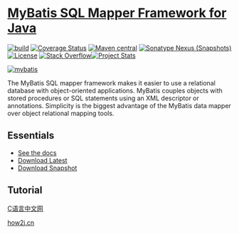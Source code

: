 # [MyBatis SQL Mapper Framework for Java](https://github.com/mybatis/mybatis-3)

[![build](https://github.com/mybatis/mybatis-3/workflows/Java%20CI/badge.svg)](https://github.com/mybatis/mybatis-3/actions?query=workflow%3A"Java+CI") [![Coverage Status](https://camo.githubusercontent.com/f73e5fc34c3b9e5ec470491136bd7e931c6e268d09b19bd10d72a045aeab8555/68747470733a2f2f636f766572616c6c732e696f2f7265706f732f6d7962617469732f6d7962617469732d332f62616467652e7376673f6272616e63683d6d617374657226736572766963653d676974687562)](https://coveralls.io/github/mybatis/mybatis-3?branch=master) [![Maven central](https://camo.githubusercontent.com/9330a6ede3c9b9392d9d72211e962d73d13efdad8d606fb228b36b1b7ebb455e/68747470733a2f2f6d6176656e2d6261646765732e6865726f6b756170702e636f6d2f6d6176656e2d63656e7472616c2f6f72672e6d7962617469732f6d7962617469732f62616467652e737667)](https://maven-badges.herokuapp.com/maven-central/org.mybatis/mybatis) [![Sonatype Nexus (Snapshots)](https://camo.githubusercontent.com/1cbc2e9499b7148ee3b8faa0613e5a0677d036ae7ee9bdf7488edafbf197c943/68747470733a2f2f696d672e736869656c64732e696f2f6e657875732f732f68747470732f6f73732e736f6e61747970652e6f72672f6f72672e6d7962617469732f6d7962617469732e737667)](https://oss.sonatype.org/content/repositories/snapshots/org/mybatis/mybatis/) [![License](https://camo.githubusercontent.com/3dd7ad58e2131abc7d81a11d7ec34406fe9fb0853c90ec16a35bb900f1fcf3cd/687474703a2f2f696d672e736869656c64732e696f2f3a6c6963656e73652d6170616368652d627269676874677265656e2e737667)](http://www.apache.org/licenses/LICENSE-2.0.html) [![Stack Overflow](https://camo.githubusercontent.com/a01cce7f7af26649c11a84a1adc9c32a04e265ea1ce830181661f97c1fb31a34/687474703a2f2f696d672e736869656c64732e696f2f3a737461636b2532306f766572666c6f772d6d7962617469732d627269676874677265656e2e737667)](http://stackoverflow.com/questions/tagged/mybatis)[![Project Stats](https://camo.githubusercontent.com/8445bdb7e3535034fd0ad66a5936ef165d339254452d814714eb1ac77cc64925/68747470733a2f2f7777772e6f70656e6875622e6e65742f702f6d7962617469732f776964676574732f70726f6a6563745f7468696e5f62616467652e676966)](https://www.openhub.net/p/mybatis)

[![mybatis](https://camo.githubusercontent.com/cf460363010bff63a7ba0f3773819739c8daddd25284e90eaab6e947a35deabe/687474703a2f2f6d7962617469732e6769746875622e696f2f696d616765732f6d7962617469732d6c6f676f2e706e67)](https://camo.githubusercontent.com/cf460363010bff63a7ba0f3773819739c8daddd25284e90eaab6e947a35deabe/687474703a2f2f6d7962617469732e6769746875622e696f2f696d616765732f6d7962617469732d6c6f676f2e706e67)

The MyBatis SQL mapper framework makes it easier to use a relational database with object-oriented applications. MyBatis couples objects with stored procedures or SQL statements using an XML descriptor or annotations. Simplicity is the biggest advantage of the MyBatis data mapper over object relational mapping tools.

## Essentials

- [See the docs](http://mybatis.github.io/mybatis-3)
- [Download Latest](https://github.com/mybatis/mybatis-3/releases)
- [Download Snapshot](https://oss.sonatype.org/content/repositories/snapshots/org/mybatis/mybatis/)



## Tutorial

[C语言中文网](http://c.biancheng.net/mybatis/)

[how2j.cn](https://how2j.cn/k/mybatis/mybatis-tutorial/1087.html)